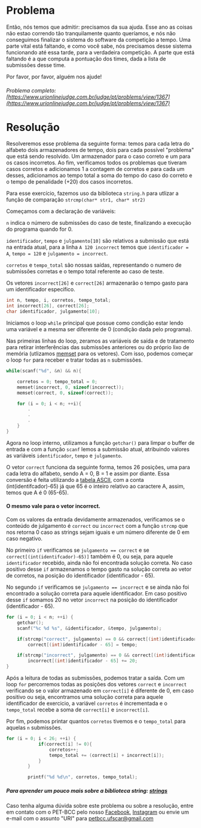 # Problema

Então, nós temos que admitir: precisamos da sua ajuda. Esse ano as coisas não estao correndo tão tranquilamente quanto queríamos, e nós não conseguimos finalizar o sistema do software da competição a tempo. Uma parte vital está faltando, e como você sabe, nós precisamos desse sistema funcionando até essa tarde, para a verdadeira competição. A parte que está faltando é a que computa a pontuação dos times, dada a lista de submissões desse time.

Por favor, por favor, alguém nos ajude!

###### Problema completo: [https://www.urionlinejudge.com.br/judge/pt/problems/view/1367](https://www.urionlinejudge.com.br/judge/pt/problems/view/1367)

# Resolução

Resolveremos esse problema da seguinte forma: temos para cada letra do alfabeto dois armazenadores de tempo, dois para cada possível "problema" que está sendo resolvido. Um armazenador para o caso correto e um para os casos incorretos. Ao fim, verificamos todos os problemas que tiveram casos corretos e adicionamos 1 a contagem de corretos e para cada um desses, adicionamos ao tempo total a soma do tempo do caso do correto e o tempo de penalidade (+20) dos casos incorretos.

Para esse exercício, fazemos uso da biblioteca `string.h` para utlizar a função de comparação `strcmp(char* str1, char* str2)`

Começamos com a declaração de variáveis: 

`n` indica o número de submissões do caso de teste, finalizando a execução do programa quando for 0.

`identificador`, `tempo` e `julgamento[10]` são relativos a submissão que está na entrada atual, para a linha `A 120 incorrect` temos que `identificador = A`, `tempo = 120` e `julgamento = incorrect`.

`corretos` e `tempo_total` são nossas saídas, representando o numero de submissões corretas e o tempo total referente ao caso de teste.

Os vetores `incorrect[26]` e `correct[26]` armazenarão o tempo gasto para um identificador específico.


```c
int n, tempo, i, corretos, tempo_total;
int incorrect[26], correct[26];
char identificador, julgamento[10];
```

Iniciamos o loop `while` principal que possue como condição estar lendo uma variável e a mesma ser diferente de 0 (condição dada pelo programa).

Nas primeiras linhas do loop, zeramos as variáveis de saída e de tratamento para retirar interferências das submissões anteriores ou do próprio lixo de memória (utlizamos [memset](https://www.tutorialspoint.com/c_standard_library/c_function_memset.htm) para os vetores). Com isso, podemos começar o loop `for` para receber e tratar todas as `n` submissões.

```c
while(scanf("%d", &n) && n){

    corretos = 0; tempo_total = 0;
    memset(incorrect, 0, sizeof(incorrect));
    memset(correct, 0, sizeof(correct));

    for (i = 0; i < n; ++i){
        .
        .
        .
    }
}
```

Agora no loop interno, utilizamos a função `getchar()` para limpar o buffer de entrada e com a função `scanf` lemos a submissão atual, atribuindo valores as variáveis `identificador`, `tempo` e `julgamento`.

O vetor `correct` funciona da seguinte forma, temos 26 posições, uma para cada letra do alfabeto, sendo A = 0, B = 1 e assim por diante. Essa conversão é feita utilizando a [tabela ASCII](https://web.fe.up.pt/~ee96100/projecto/Tabela%20ascii.htm), com a conta (int(identifcador)-65) já que 65 é o inteiro relativo ao caractere A, assim, temos que A é 0 (65-65).
#### O mesmo vale para o vetor incorrect.

Com os valores da entrada devidamente armazenados, verificamos se o conteúdo de julgamento é `correct` ou `incorrect` com a função `strcmp` que nos retorna 0 caso as strings sejam iguais e um número diferente de 0 em caso negativo. 

No primeiro `if` verificamos se `julgamento == correct` e se `correct[(int(identifcador)-65)]` também é 0, ou seja, para aquele `identificador` recebido, ainda não foi encontrada solução correta. No caso positivo desse `if` armazenamos o tempo gasto na solução correta ao vetor de corretos, na posição do identificador (identificador - 65). 

No segundo `if` verificamos se `julgamento == incorrect` e se ainda não foi encontrado a solução correta para aquele identificador. Em caso positivo desse `if` somamos 20  no vetor `incorrect` na posição do identificador (identificador - 65).

```c
for (i = 0; i < n; ++i) {
    getchar();
    scanf("%c %d %s", &identificador, &tempo, julgamento);

    if(strcmp("correct", julgamento) == 0 && correct[(int)identificador - 65] == 0)
        correct[(int)identificador - 65] = tempo;

    if(strcmp("incorrect", julgamento) == 0 && correct[(int)identificador - 65] == 0)
        incorrect[(int)identificador - 65] += 20;
}
```

Após a leitura de todas as submissões, podemos tratar a saída. Com um loop `for` percorremos todas as posições dos vetores `correct` e `incorrect` verificando se o valor armazenado em `correct[i]` é diferente de 0, em caso positivo ou seja, encontramos uma solução correta para aquele identificador de exercicio, a variável `corretos` é incrementada e o `tempo_total` recebe a soma de `correct[i]` e `incorrect[i]`.

Por fim, podemos printar quantos `corretos` tivemos e o `tempo_total` para aquelas `n` submissões.


```c
for (i = 0; i < 26; ++i) {
            if(correct[i] != 0){
                corretos++;
                tempo_total += (correct[i] + incorrect[i]);
            }
        }

        printf("%d %d\n", corretos, tempo_total);
```

##### Para aprender um pouco mais sobre a biblioteca string: [strings](http://linguagemc.com.br/a-biblioteca-string-h/)

Caso tenha alguma dúvida sobre este problema ou sobre a resolução, entre em contato com o PET-BCC pelo nosso
[Facebook](https://www.facebook.com/petbcc/),
[Instagram](https://www.instagram.com/petbcc.ufscar/)
ou envie um e-mail com o assunto "URI" para petbcc.ufscar@gmail.com
